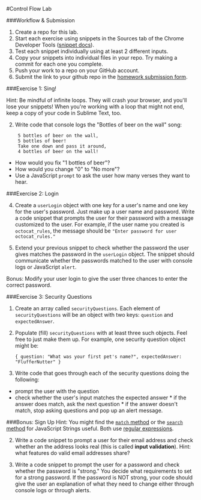 #Control Flow Lab

###Workflow & Submission

1. Create a repo for this lab.
1. Start each exercise using snippets in the Sources tab of the Chrome Developer Tools ([snippet docs](https://developer.chrome.com/devtools/docs/authoring-development-workflow#snippets)).
1. Test each snippet individually using at least 2 different inputs.
1. Copy your snippets into individual files in your repo. Try making a commit for each one you complete.
1. Push your work to a repo on your GitHub account.
1. Submit the link to your github repo in the [homework submission form](https://docs.google.com/a/generalassemb.ly/forms/d/14rNXnDaq5X5Rvda-1BRZCl9YmkOoZzf7oxGBEZG_YJE/viewform).

###Exercise 1: Sing!

Hint: Be mindful of infinite loops. They will crash your browser, and you'll lose your snippets! When you're working with a loop that might not end, keep a copy of your code in Sublime Text, too.

2. Write code that console logs the "Bottles of beer on the wall" song:

		5 bottles of beer on the wall,
		5 bottles of beer!
		Take one down and pass it around,
		4 bottles of beer on the wall!


  * How would you fix "1 bottles of beer"?
  * How would you change "0" to "No more"?
  * Use a JavaScript `prompt` to ask the user how many verses they want to hear.

###Exercise 2: Login

4. Create a `userLogin` object with one key for a user's name and one key for the user's password. Just make up a user name and password.  Write a code snippet that prompts the user for their password with a message customized to the user. For example, if the user name you created is `octocat_rules`, the message should be `"Enter password for user octocat_rules."`

5. Extend your previous snippet to check whether the password the user gives matches the password in the `userLogin` object. The snippet should communicate whether the passwords matched to the user with console logs or JavaScript `alert`.

Bonus: Modify your user login to give the user three chances to enter the correct password.

###Exercise 3: Security Questions

1. Create an array called `securityQuestions`. Each element of `securityQuestions` will be an object with two keys: `question` and `expectedAnswer`.
1. Populate (fill) `securityQuestions` with at least three such objects. Feel free to just make them up. For example, one security question object might be:
	```
	{ question: "What was your first pet's name?", expectedAnswer: "FlufferNutter" }
	```


1. Write code that goes through each of the security questions doing the following:
  * prompt the user with the question
  * check whether the user's input matches the expected answer
  		* if the answer does match, ask the next question
  		* if the answer doesn't match, stop asking questions and pop up an alert message.


###Bonus: Sign Up
Hint: You might find the [`match` method](https://developer.mozilla.org/en-US/docs/Web/JavaScript/Reference/Global_Objects/String/match) or the [`search` method](https://developer.mozilla.org/en-US/docs/Web/JavaScript/Reference/Global_Objects/String/search) for JavaScript Strings useful. Both use [regular expressions](https://developer.mozilla.org/en-US/docs/Web/JavaScript/Guide/Regular_Expressions).

2. Write a code snippet to prompt a user for their email address and check whether an the address looks real (this is called **input validation**). Hint: what features do valid email addresses share?

1. Write a code snippet to prompt the user for a password and check whether the password is "strong." You decide what requirements to set for a strong password. If the password is NOT strong, your code should give the user an explanation of what they need to change either through console logs or through alerts.
